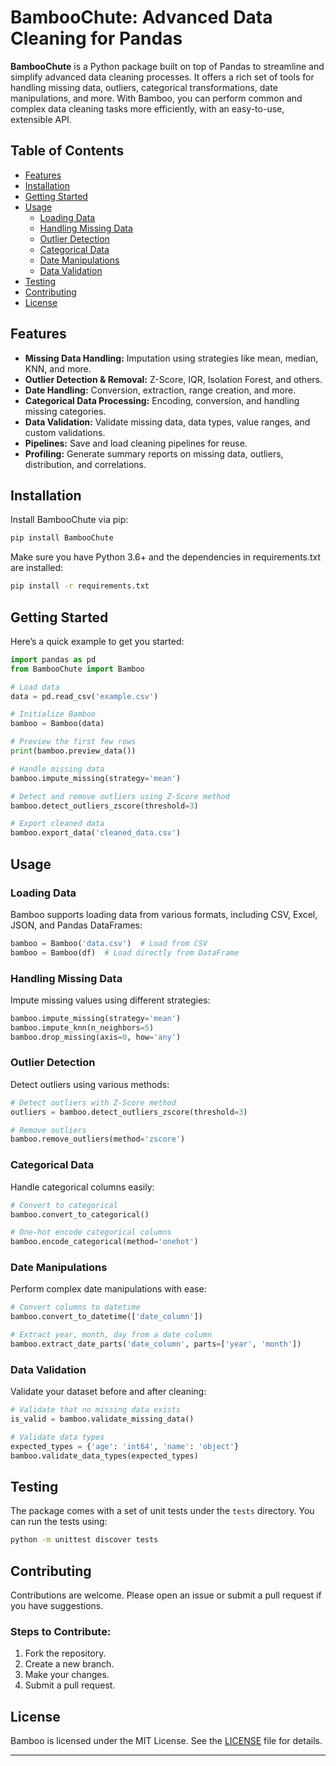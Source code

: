 # BambooChute: Advanced Data Cleaning for Pandas

**BambooChute** is a Python package built on top of Pandas to streamline and simplify advanced data cleaning processes. It offers a rich set of tools for handling missing data, outliers, categorical transformations, date manipulations, and more. With Bamboo, you can perform common and complex data cleaning tasks more efficiently, with an easy-to-use, extensible API.

## Table of Contents

- [Features](#features)
- [Installation](#installation)
- [Getting Started](#getting-started)
- [Usage](#usage)
  - [Loading Data](#loading-data)
  - [Handling Missing Data](#handling-missing-data)
  - [Outlier Detection](#outlier-detection)
  - [Categorical Data](#categorical-data)
  - [Date Manipulations](#date-manipulations)
  - [Data Validation](#data-validation)
- [Testing](#testing)
- [Contributing](#contributing)
- [License](#license)

## Features

- **Missing Data Handling:** Imputation using strategies like mean, median, KNN, and more.
- **Outlier Detection & Removal:** Z-Score, IQR, Isolation Forest, and others.
- **Date Handling:** Conversion, extraction, range creation, and more.
- **Categorical Data Processing:** Encoding, conversion, and handling missing categories.
- **Data Validation:** Validate missing data, data types, value ranges, and custom validations.
- **Pipelines:** Save and load cleaning pipelines for reuse.
- **Profiling:** Generate summary reports on missing data, outliers, distribution, and correlations.

## Installation

Install BambooChute via pip:

```bash
pip install BambooChute
```

Make sure you have Python 3.6+ and the dependencies in requirements.txt are installed:

```bash
pip install -r requirements.txt
```

## Getting Started

Here’s a quick example to get you started:

```python
import pandas as pd
from BambooChute import Bamboo

# Load data
data = pd.read_csv('example.csv')

# Initialize Bamboo
bamboo = Bamboo(data)

# Preview the first few rows
print(bamboo.preview_data())

# Handle missing data
bamboo.impute_missing(strategy='mean')

# Detect and remove outliers using Z-Score method
bamboo.detect_outliers_zscore(threshold=3)

# Export cleaned data
bamboo.export_data('cleaned_data.csv')
```

## Usage

### Loading Data

Bamboo supports loading data from various formats, including CSV, Excel, JSON, and Pandas DataFrames:

```python
bamboo = Bamboo('data.csv')  # Load from CSV
bamboo = Bamboo(df)  # Load directly from DataFrame
```

### Handling Missing Data

Impute missing values using different strategies:

```python
bamboo.impute_missing(strategy='mean')
bamboo.impute_knn(n_neighbors=5)
bamboo.drop_missing(axis=0, how='any')
```

### Outlier Detection

Detect outliers using various methods:

```python
# Detect outliers with Z-Score method
outliers = bamboo.detect_outliers_zscore(threshold=3)

# Remove outliers
bamboo.remove_outliers(method='zscore')
```

### Categorical Data

Handle categorical columns easily:

```python
# Convert to categorical
bamboo.convert_to_categorical()

# One-hot encode categorical columns
bamboo.encode_categorical(method='onehot')
```

### Date Manipulations

Perform complex date manipulations with ease:

```python
# Convert columns to datetime
bamboo.convert_to_datetime(['date_column'])

# Extract year, month, day from a date column
bamboo.extract_date_parts('date_column', parts=['year', 'month'])
```

### Data Validation

Validate your dataset before and after cleaning:

```python
# Validate that no missing data exists
is_valid = bamboo.validate_missing_data()

# Validate data types
expected_types = {'age': 'int64', 'name': 'object'}
bamboo.validate_data_types(expected_types)
```

## Testing

The package comes with a set of unit tests under the `tests` directory. You can run the tests using:

```bash
python -m unittest discover tests
```

## Contributing

Contributions are welcome. Please open an issue or submit a pull request if you have suggestions.

### Steps to Contribute:
1. Fork the repository.
2. Create a new branch.
3. Make your changes.
4. Submit a pull request.

## License

Bamboo is licensed under the MIT License. See the [LICENSE](LICENSE) file for details.

---